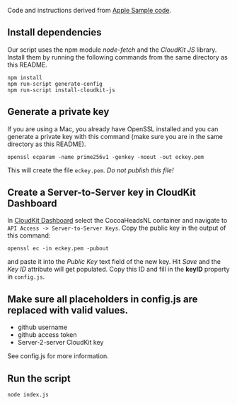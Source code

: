 Code and instructions derived from [Apple Sample code](https://developer.apple.com/library/prerelease/ios/samplecode/CloudAtlas/Introduction/Intro.html#//apple_ref/doc/uid/TP40014599).

## Install dependencies

Our script uses the npm module *node-fetch* and the *CloudKit JS* library. Install them by running the following
commands from the same directory as this README.
```
npm install
npm run-script generate-config
npm run-script install-cloudkit-js
```

## Generate a private key

If you are using a Mac, you already have OpenSSL installed and you can generate a private key with this command (make
sure you are in the same directory as this README).
```
openssl ecparam -name prime256v1 -genkey -noout -out eckey.pem
```
This will create the file `eckey.pem`. *Do not publish this file!*

## Create a Server-to-Server key in CloudKit Dashboard

In [CloudKit Dashboard](https://icloud.developer.apple.com/dashboard) select the CocoaHeadsNL container and navigate to
`API Access -> Server-to-Server Keys`. Copy the public key in the output of this command:
```
openssl ec -in eckey.pem -pubout
```

and paste it into the *Public Key* text field of the new key. Hit *Save* and the *Key ID* attribute will get populated.
Copy this ID and fill in the **keyID** property in `config.js`.

## Make sure all placeholders in config.js are replaced with valid values.

- github username
- github access token
- Server-2-server CloudKit key

See config.js for more information.

## Run the script

```
node index.js
```
